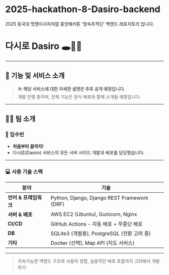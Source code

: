 # 2025-hackathon-8-Dasiro-backend
2025 동국대 멋쟁이사자처럼 중앙해커톤 '땅속추적단' 백엔드 레포지토리 입니다.

# 다시로 Dasiro 🕳️🚶‍♀️

---

## 📌 기능 및 서비스 소개

> 🛠️ **해당 서비스에 대한 자세한 설명은 추후 공개 예정입니다.**  
> 개발 진행 중이며, 전체 기능은 정식 배포와 함께 소개될 예정입니다.

---

## 🧑‍💻 팀 소개

### 👋 임수빈

- **처음부터 끝까지!**
- 다시로(Dasiro) 서비스의 모든 서버 사이드 개발과 배포를 담당했습니다.

---

### 💻 사용 기술 스택

| 분야 | 기술 |
|------|------|
| **언어 & 프레임워크** | Python, Django, Django REST Framework (DRF) |
| **서버 & 배포** | AWS EC2 (Ubuntu), Gunicorn, Nginx |
| **CI/CD** | GitHub Actions - 자동 배포 + 무중단 배포 |
| **DB** | SQLite3 (개발용), PostgreSQL (전환 고려 중) |
| **기타** | Docker (선택), Map API (지도 서비스) |

---

> 지속가능한 백엔드 구조와 사용자 경험, 실용적인 배포 흐름까지 고려해서 개발하기
